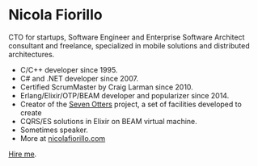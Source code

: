 # Nicola Fiorillo

CTO for startups, Software Engineer and Enterprise Software Architect consultant and freelance, specialized in mobile solutions and distributed architectures.

- C/C++ developer since 1995.
- C# and .NET developer since 2007.
- Certified ScrumMaster by Craig Larman since 2010.
- Erlang/Elixir/OTP/BEAM developer and popularizer since 2014.
- Creator of the [Seven Otters](https://www.sevenotters.org/) project, a set of facilities developed to create
- CQRS/ES solutions in Elixir on BEAM virtual machine.
- Sometimes speaker.
- More at [nicolafiorillo.com](https://www.nicolafiorillo.com)

[Hire me](nicola.fiorillo@gmail.com).
